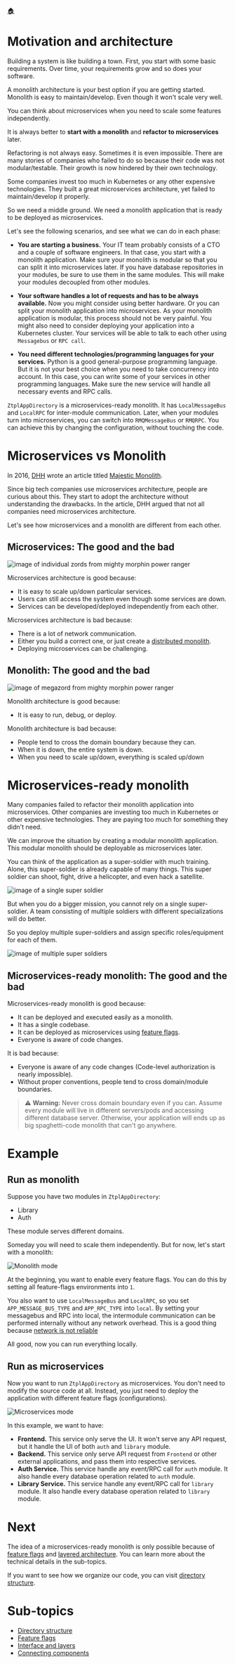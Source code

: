 <!--startTocHeader-->
[🏠](../README.md)
# Motivation and architecture
<!--endTocHeader-->

Building a system is like building a town. First, you start with some basic requirements. Over time, your requirements grow and so does your software.

A monolith architecture is your best option if you are getting started. Monolith is easy to maintain/develop. Even though it won't scale very well.

You can think about microservices when you need to scale some features independently.

It is always better to __start with a monolith__ and __refactor to microservices__ later.

Refactoring is not always easy. Sometimes it is even impossible. There are many stories of companies who failed to do so because their code was not modular/testable. Their growth is now hindered by their own technology.

Some companies invest too much in Kubernetes or any other expensive technologies. They built a great microservices architecture, yet failed to maintain/develop it properly.

So we need a middle ground. We need a monolith application that is ready to be deployed as microservices.

Let's see the following scenarios, and see what we can do in each phase:

- __You are starting a business.__ Your IT team probably consists of a CTO and a couple of software engineers. In that case, you start with a monolith application. Make sure your monolith is modular so that you can split it into microservices later. If you have database repositories in your modules, be sure to use them in the same modules. This will make your modules decoupled from other modules.

- __Your software handles a lot of requests and has to be always available.__ Now you might consider using better hardware. Or you can split your monolith application into microservices. As your monolith application is modular, this process should not be very painful. You might also need to consider deploying your application into a Kubernetes cluster. Your services will be able to talk to each other using `Messagebus` or `RPC call`.

- __You need different technologies/programming languages for your services.__ Python is a good general-purpose programming language. But it is not your best choice when you need to take concurrency into account. In this case, you can write some of your services in other programming languages. Make sure the new service will handle all necessary events and RPC calls.

`ZtplAppDirectory` is a microservices-ready monolith. It has `LocalMessageBus` and `LocalRPC` for inter-module communication. Later, when your modules turn into microservices, you can switch into `RMQMessageBus` or `RMQRPC`. You can achieve this by changing the configuration, without touching the code.

# Microservices vs Monolith

In 2016, [DHH](https://twitter.com/dhh) wrote an article titled [Majestic Monolith](https://m.signalvnoise.com/the-majestic-monolith/).

Since big tech companies use microservices architecture, people are curious about this. They start to adopt the architecture without understanding the drawbacks. In the article, DHH argued that not all companies need microservices architecture.

Let's see how microservices and a monolith are different from each other.

## Microservices: The good and the bad

![image of individual zords from mighty morphin power ranger](images/individual-zords.jpg)

Microservices architecture is good because:

- It is easy to scale up/down particular services.
- Users can still access the system even though some services are down.
- Services can be developed/deployed independently from each other.

Microservices architecture is bad because:

- There is a lot of network communication.
- Either you build a correct one, or just create a [distributed monolith](https://www.techtarget.com/searchapparchitecture/tip/The-distributed-monolith-What-it-is-and-how-to-escape-it).
- Deploying microservices can be challenging.

## Monolith: The good and the bad

![image of megazord from mighty morphin power ranger](images/megazord.jpg)

Monolith architecture is good because:

- It is easy to run, debug, or deploy.

Monolith architecture is bad because:

- People tend to cross the domain boundary because they can.
- When it is down, the entire system is down.
- When you need to scale up/down, everything is scaled up/down

# Microservices-ready monolith


Many companies failed to refactor their monolith application into microservices. Other companies are investing too much in Kubernetes or other expensive technologies. They are paying too much for something they didn't need.

We can improve the situation by creating a modular monolith application. This modular monolith should be deployable as microservices later.

You can think of the application as a super-soldier with much training. Alone, this super-soldier is already capable of many things. This super soldier can shoot, fight, drive a helicopter, and even hack a satellite.

![image of a single super soldier](images/super-soldier-monolith.jpg)

But when you do a bigger mission, you cannot rely on a single super-soldier. A team consisting of multiple soldiers with different specializations will do better.

So you deploy multiple super-soldiers and assign specific roles/equipment for each of them.

![image of multiple super soldiers](images/super-soldier-microservices.jpg)

## Microservices-ready monolith: The good and the bad

Microservices-ready monolith is good because:

- It can be deployed and executed easily as a monolith.
- It has a single codebase.
- It can be deployed as microservices using [feature flags](feature-flags.md).
- Everyone is aware of code changes.

It is bad because:

- Everyone is aware of any code changes (Code-level authorization is nearly impossible).
- Without proper conventions, people tend to cross domain/module boundaries.

> ⚠️ __Warning:__ Never cross domain boundary even if you can. Assume every module will live in different servers/pods and accessing different database server. Otherwise, your application will ends up as big spaghetti-code monolith that can't go anywhere.

# Example

## Run as monolith

Suppose you have two modules in `ZtplAppDirectory`:

- Library
- Auth

These module serves different domains.

Someday you will need to scale them independently. But for now, let's start with a monolith:

![Monolith mode](images/fastApp-monolith.png)

At the beginning, you want to enable every feature flags. You can do this by setting all feature-flags environments into `1`.

You also want to use `LocalMessageBus` and `LocalRPC`, so you set `APP_MESSAGE_BUS_TYPE` and `APP_RPC_TYPE` into `local`. By setting your messagebus and RPC into local, the intermodule communication can be performed internally without any network overhead. This is a good thing because [network is not reliable](https://particular.net/blog/the-network-is-reliable)

All good, now you can run everything locally.

## Run as microservices

Now you want to run `ZtplAppDirectory` as microservices. You don't need to modify the source code at all. Instead, you just need to deploy the application with different feature flags (configurations).

![Microservices mode](images/fastApp-microservices.png)

In this example, we want to have:

- __Frontend.__ This service only serve the UI. It won't serve any API request, but it handle the UI of both `auth` and `library` module.
- __Backend.__ This service only serve API request from `Frontend` or other external applications, and pass them into respective services.
- __Auth Service.__ This service handle any event/RPC call for `auth` module. It also handle every database operation related to `auth` module.
- __Library Service.__ This service handle any event/RPC call for `library` module. It also handle every database operation related to `library` module.

# Next

The idea of a microservices-ready monolith is only possible because of [feature flags](feature-flags.md) and [layered architecture](interface-and-layers.md). You can learn more about the technical details in the sub-topics.

If you want to see how we organize our code, you can visit [directory structure](directory-structure.md).

<!--startTocSubTopic-->
# Sub-topics
* [Directory structure](directory-structure.md)
* [Feature flags](feature-flags.md)
* [Interface and layers](interface-and-layers.md)
* [Connecting components](connecting-components.md)
<!--endTocSubTopic-->